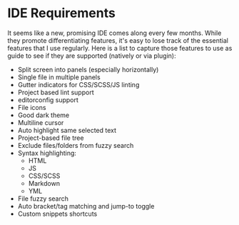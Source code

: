 # IDE Requirements
It seems like a new, promising IDE comes along every few months. While they promote differentiating features, it's easy to lose track of the essential features that I use regularly. Here is a list to capture those features to use as guide to see if they are supported (natively or via plugin):

* Split screen into panels (especially horizontally)
* Single file in multiple panels
* Gutter indicators for CSS/SCSS/JS linting
* Project based lint support
* editorconfig support
* File icons
* Good dark theme
* Multiline cursor
* Auto highlight same selected text
* Project-based file tree
* Exclude files/folders from fuzzy search
* Syntax highlighting:
    * HTML
    * JS
    * CSS/SCSS
    * Markdown
    * YML
* File fuzzy search
* Auto bracket/tag matching and jump-to toggle
* Custom snippets shortcuts
